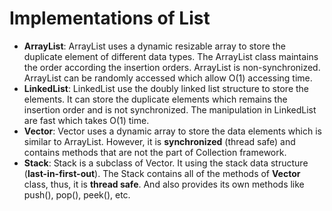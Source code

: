 # Implementations of List

- **ArrayList**: 
ArrayList uses a dynamic resizable array to store the duplicate element of different data types. The ArrayList class maintains the order according the insertion orders. ArrayList is non-synchronized. ArrayList can be randomly accessed which allow O(1) accessing time.
- **LinkedList**: 
LinkedList use the doubly linked list structure to store the elements. It can store the duplicate elements which remains the insertion order and is not synchronized. The manipulation in LinkedList are fast which takes O(1) time.
- **Vector**: 
Vector uses a dynamic array to store the data elements which is similar to ArrayList. However, it is **synchronized** (thread safe) and contains methods that are not the part of Collection framework.
- **Stack**: 
Stack is a subclass of Vector. It using the stack data structure (**last-in-first-out**). The Stack contains all of the methods of **Vector** class, thus, it is **thread safe**. And also provides its own methods like push(), pop(), peek(), etc.